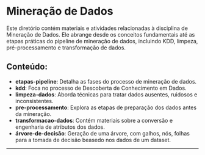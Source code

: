 # Mineração de Dados

Este diretório contém materiais e atividades relacionadas à disciplina de Mineração de Dados. Ele abrange desde os conceitos fundamentais até as etapas práticas do pipeline de mineração de dados, incluindo KDD, limpeza, pré-processamento e transformação de dados.

## Conteúdo:

*   **etapas-pipeline**: Detalha as fases do processo de mineração de dados.
*   **kdd**: Foca no processo de Descoberta de Conhecimento em Dados.
*   **limpeza-dados**: Aborda técnicas para tratar dados ausentes, ruidosos e inconsistentes.
*   **pre-processamento**: Explora as etapas de preparação dos dados antes da mineração.
*   **transformacao-dados**: Contém materiais sobre a conversão e engenharia de atributos dos dados.
*   **árvore-de-decisão**: Geração de uma árvore, com galhos, nós, folhas para a tomada de decisão beasedo nos dados de um dataset.
---
